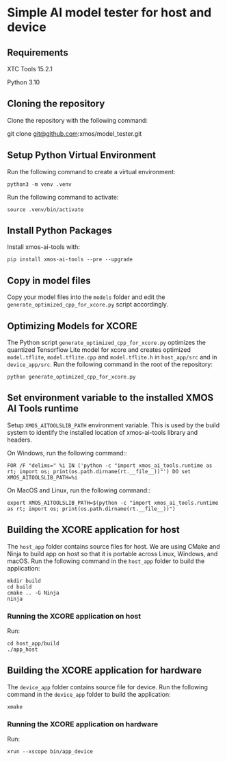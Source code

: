 # Simple AI model tester for host and device

## Requirements

XTC Tools 15.2.1

Python 3.10

## Cloning the repository

Clone the repository with the following command:

git clone git@github.com:xmos/model_tester.git

## Setup Python Virtual Environment

Run the following command to create a virtual environment:  

    python3 -m venv .venv

Run the following command to activate:

    source .venv/bin/activate

## Install Python Packages

Install xmos-ai-tools with:

    pip install xmos-ai-tools --pre --upgrade

## Copy in model files

Copy your model files into the `models` folder and edit the `generate_optimized_cpp_for_xcore.py` script accordingly.

## Optimizing Models for XCORE

The Python script `generate_optimized_cpp_for_xcore.py` optimizes the quantized Tensorflow Lite model for xcore and creates optimized `model.tflite`, `model.tflite.cpp` and `model.tflite.h` in `host_app/src` and in `device_app/src`. Run the following command in the root of the repository:

    python generate_optimized_cpp_for_xcore.py

## Set environment variable to the installed XMOS AI Tools runtime

Setup ``XMOS_AITOOLSLIB_PATH`` environment variable. This is used by the build system to identify the installed location of xmos-ai-tools library and headers.

  On Windows, run the following command::

    FOR /F "delims=" %i IN ('python -c "import xmos_ai_tools.runtime as rt; import os; print(os.path.dirname(rt.__file__))"') DO set XMOS_AITOOLSLIB_PATH=%i

  On MacOS and Linux, run the following command::

    export XMOS_AITOOLSLIB_PATH=$(python -c "import xmos_ai_tools.runtime as rt; import os; print(os.path.dirname(rt.__file__))")

## Building the XCORE application for host

The `host_app` folder contains source files for host. We are using CMake and Ninja to build app on host so that it is portable across Linux, Windows, and macOS. Run the following command in the `host_app` folder to build the application:

    mkdir build
    cd build
    cmake .. -G Ninja
    ninja

### Running the XCORE application on host

Run:

    cd host_app/build
    ./app_host


## Building the XCORE application for hardware

The `device_app` folder contains source file for device. Run the following command in the `device_app` folder to build the application:

    xmake

### Running the XCORE application on hardware

Run:

    xrun --xscope bin/app_device
